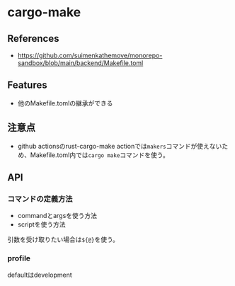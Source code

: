 # cargo-make

## References

- <https://github.com/suimenkathemove/monorepo-sandbox/blob/main/backend/Makefile.toml>

## Features

- 他のMakefile.tomlの継承ができる

## 注意点

- github actionsのrust-cargo-make actionでは`makers`コマンドが使えないため、Makefile.toml内では`cargo make`コマンドを使う。

## API

### コマンドの定義方法

- commandとargsを使う方法
- scriptを使う方法

引数を受け取りたい場合は`${@}`を使う。

### profile

defaultはdevelopment
